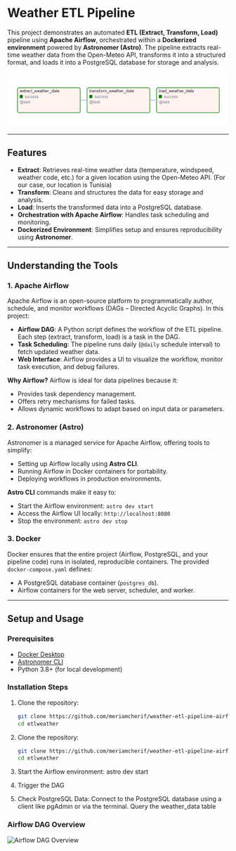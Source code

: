 # Weather ETL Pipeline

This project demonstrates an automated **ETL (Extract, Transform, Load)** pipeline using **Apache Airflow**, orchestrated within a **Dockerized environment** powered by **Astronomer (Astro)**. The pipeline extracts real-time weather data from the Open-Meteo API, transforms it into a structured format, and loads it into a PostgreSQL database for storage and analysis.

![Pipeline Screenshot](screenshots/pipeline.png)

---

## Features
- **Extract**: Retrieves real-time weather data (temperature, windspeed, weather code, etc.) for a given location using the Open-Meteo API. (For our case, our location is Tunisia)
- **Transform**: Cleans and structures the data for easy storage and analysis.
- **Load**: Inserts the transformed data into a PostgreSQL database.
- **Orchestration with Apache Airflow**: Handles task scheduling and monitoring.
- **Dockerized Environment**: Simplifies setup and ensures reproducibility using **Astronomer**.

---

## Understanding the Tools

### **1. Apache Airflow**
Apache Airflow is an open-source platform to programmatically author, schedule, and monitor workflows (DAGs – Directed Acyclic Graphs). In this project:
- **Airflow DAG**: A Python script defines the workflow of the ETL pipeline. Each step (extract, transform, load) is a task in the DAG.
- **Task Scheduling**: The pipeline runs daily (`@daily` schedule interval) to fetch updated weather data.
- **Web Interface**: Airflow provides a UI to visualize the workflow, monitor task execution, and debug failures.

**Why Airflow?**
Airflow is ideal for data pipelines because it:
- Provides task dependency management.
- Offers retry mechanisms for failed tasks.
- Allows dynamic workflows to adapt based on input data or parameters.

### **2. Astronomer (Astro)**
Astronomer is a managed service for Apache Airflow, offering tools to simplify:
- Setting up Airflow locally using **Astro CLI**.
- Running Airflow in Docker containers for portability.
- Deploying workflows in production environments.

**Astro CLI** commands make it easy to:
- Start the Airflow environment: `astro dev start`
- Access the Airflow UI locally: `http://localhost:8080`
- Stop the environment: `astro dev stop`

### **3. Docker**
Docker ensures that the entire project (Airflow, PostgreSQL, and your pipeline code) runs in isolated, reproducible containers. The provided `docker-compose.yaml` defines:
- A PostgreSQL database container (`postgres_db`).
- Airflow containers for the web server, scheduler, and worker.

---

## Setup and Usage

### **Prerequisites**
- [Docker Desktop](https://www.docker.com/)
- [Astronomer CLI](https://www.astronomer.io/docs/astro-cli/install)
- Python 3.8+ (for local development)

### **Installation Steps**
1. Clone the repository:
   ```bash
   git clone https://github.com/meriamcherif/weather-etl-pipeline-airflow.git
   cd etlweather
1. Clone the repository:
   ```bash
   git clone https://github.com/meriamcherif/weather-etl-pipeline-airflow.git
   cd etlweather
2. Start the Airflow environment:
astro dev start

3. Trigger the DAG

4. Check PostgreSQL Data:
Connect to the PostgreSQL database using a client like pgAdmin or via the terminal.
Query the weather_data table

### Airflow DAG Overview
![Airflow DAG Overview](screenshots/airflow.png)

